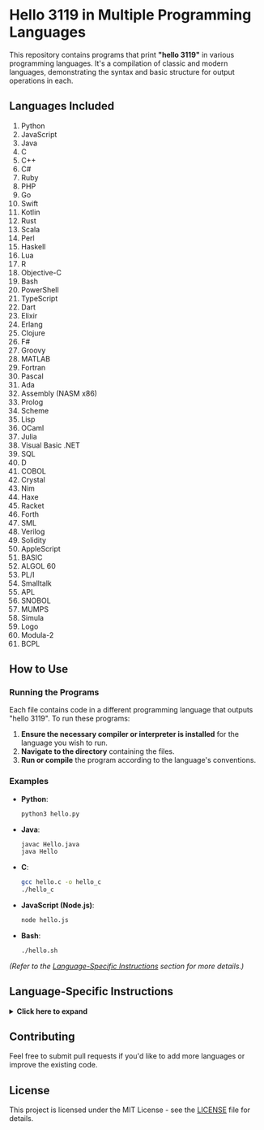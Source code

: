 # Hello 3119 in Multiple Programming Languages

This repository contains programs that print **"hello 3119"** in various programming languages. It's a compilation of classic and modern languages, demonstrating the syntax and basic structure for output operations in each.

## Languages Included

1. Python
2. JavaScript
3. Java
4. C
5. C++
6. C#
7. Ruby
8. PHP
9. Go
10. Swift
11. Kotlin
12. Rust
13. Scala
14. Perl
15. Haskell
16. Lua
17. R
18. Objective-C
19. Bash
20. PowerShell
21. TypeScript
22. Dart
23. Elixir
24. Erlang
25. Clojure
26. F#
27. Groovy
28. MATLAB
29. Fortran
30. Pascal
31. Ada
32. Assembly (NASM x86)
33. Prolog
34. Scheme
35. Lisp
36. OCaml
37. Julia
38. Visual Basic .NET
39. SQL
40. D
41. COBOL
42. Crystal
43. Nim
44. Haxe
45. Racket
46. Forth
47. SML
48. Verilog
49. Solidity
50. AppleScript
51. BASIC
52. ALGOL 60
53. PL/I
54. Smalltalk
55. APL
56. SNOBOL
57. MUMPS
58. Simula
59. Logo
60. Modula-2
61. BCPL

## How to Use

### Running the Programs

Each file contains code in a different programming language that outputs "hello 3119". To run these programs:

1. **Ensure the necessary compiler or interpreter is installed** for the language you wish to run.
2. **Navigate to the directory** containing the files.
3. **Run or compile** the program according to the language's conventions.

### Examples

- **Python**:

    ```bash
    python3 hello.py
    ```

- **Java**:

    ```bash
    javac Hello.java
    java Hello
    ```

- **C**:

    ```bash
    gcc hello.c -o hello_c
    ./hello_c
    ```

- **JavaScript (Node.js)**:

    ```bash
    node hello.js
    ```

- **Bash**:

    ```bash
    ./hello.sh
    ```

*(Refer to the [Language-Specific Instructions](#language-specific-instructions) section for more details.)*

## Language-Specific Instructions

<details>
<summary><strong>Click here to expand</strong></summary>

### C

    gcc hello.c -o hello_c
    ./hello_c

### C++

    g++ hello.cpp -o hello_cpp
    ./hello_cpp

### C\#

    mcs Hello.cs
    mono Hello.exe

### Haskell

    runhaskell hello.hs

### Rust

    rustc hello.rs
    ./hello

### Go

    go run hello.go

### Ruby

    ruby hello.rb

### PHP

    php hello.php

### Perl

    perl hello_perl.pl

### Prolog

    swipl -q -f hello_prolog.pl -t main

### Fortran

    gfortran hello.f90 -o hello_fortran
    ./hello_fortran

### Assembly (NASM x86)

    nasm -f elf32 hello.asm -o hello.o
    ld -m elf_i386 hello.o -o hello_asm
    ./hello_asm

### MATLAB

    matlab -batch "run('hello_matlab.m')"

### COBOL

    cobc -x hello.cob
    ./hello

### SQL (Using SQLite)

    sqlite3
    sqlite> .read hello.sql

</details>

## Contributing

Feel free to submit pull requests if you'd like to add more languages or improve the existing code.

## License

This project is licensed under the MIT License - see the [LICENSE](LICENSE) file for details.
